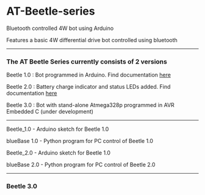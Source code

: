 # AT-Beetle-series
Bluetooth controlled 4W bot using Arduino

Features a basic 4W differential drive bot controlled using bluetooth

---------------------------------------------------

### The AT Beetle Series currently consists of 2 versions

Beetle 1.0 : Bot programmed in Arduino. Find documentation [here](https://drive.google.com/file/d/1O8jsXvyHGSvJ-NoJk-A0u-jEzZmBzqlN/view?usp=sharing)

Beetle 2.0 : Battery charge indicator and status LEDs added. Find documentation [here](https://drive.google.com/file/d/1F99GfaOCCNUwm-hSwoWTLs1zhBT_0lGp/view?usp=sharing)

Beetle 3.0 : Bot with stand-alone Atmega328p programmed in AVR Embedded C (under development)

-----------------------------------------------------

Beetle_1.0 - Arduino sketch for Beetle 1.0

blueBase 1.0 - Python program for PC control of Beetle 1.0 

Beetle_2.0 - Arduino sketch for Beetle 1.0

blueBase 2.0 - Python program for PC control of Beetle 2.0

------------------------------------------------------

### Beetle 3.0
